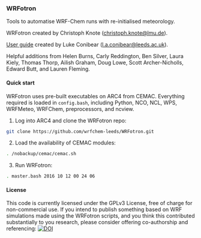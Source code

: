### WRFotron
Tools to automatise WRF-Chem runs with re-initialised meteorology.  

WRFotron created by Christoph Knote (christoph.knote@lmu.de).  

[User guide](https://wrfotron.readthedocs.io/en/latest/) created by Luke Conibear (l.a.conibear@leeds.ac.uk).  

Helpful additions from Helen Burns, Carly Reddington, Ben Silver, Laura Kiely, Thomas Thorp, Ailish Graham, Doug Lowe, Scott Archer-Nicholls, Edward Butt, and Lauren Fleming.  

#### Quick start
WRFotron uses pre-built executables on ARC4 from CEMAC. Everything required is loaded in `config.bash`, including Python, NCO, NCL, WPS, WRFMeteo, WRFChem, preprocessors, and ncview.  

1. Log into ARC4 and clone the WRFotron repo:  
```bash
git clone https://github.com/wrfchem-leeds/WRFotron.git
```

2. Load the availability of CEMAC modules:
```bash
. /nobackup/cemac/cemac.sh
```
    
3. Run WRFotron:  
```bash
. master.bash 2016 10 12 00 24 06
```

#### License  
This code is currently licensed under the GPLv3 License, free of charge for non-commercial use. If you intend to publish something based on WRF simulations made using the WRFotron scripts, and you think this contributed substantially to you research, please consider offering co-authorship and referencing: [![DOI](https://zenodo.org/badge/234609545.svg)](https://zenodo.org/badge/latestdoi/234609545)
